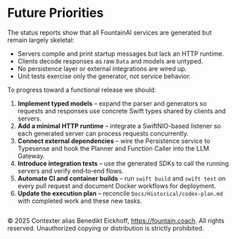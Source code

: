 # Future Priorities

The status reports show that all FountainAI services are generated but remain largely skeletal:
- Servers compile and print startup messages but lack an HTTP runtime.
- Clients decode responses as raw `Data` and models are untyped.
- No persistence layer or external integrations are wired up.
- Unit tests exercise only the generator, not service behavior.

To progress toward a functional release we should:

1. **Implement typed models** – expand the parser and generators so requests and responses use concrete Swift types shared by clients and servers.
2. **Add a minimal HTTP runtime** – integrate a SwiftNIO-based listener so each generated server can process requests concurrently.
3. **Connect external dependencies** – wire the Persistence service to Typesense and hook the Planner and Function Caller into the LLM Gateway.
4. **Introduce integration tests** – use the generated SDKs to call the running servers and verify end‑to‑end flows.
5. **Automate CI and container builds** – run `swift build` and `swift test` on every pull request and document Docker workflows for deployment.
6. **Update the execution plan** – reconcile `Docs/Historical/codex-plan.md` with completed work and these new tasks.

```
```
© 2025 Contexter alias Benedikt Eickhoff, https://fountain.coach. All rights reserved.
Unauthorized copying or distribution is strictly prohibited.
```

